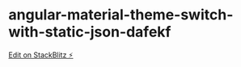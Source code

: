 # angular-material-theme-switch-with-static-json-dafekf

[Edit on StackBlitz ⚡️](https://stackblitz.com/edit/angular-material-theme-switch-with-static-json-dafekf)